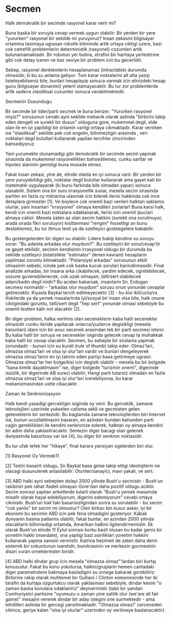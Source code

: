 # Secmen

Halk demokratik bir secimde rasyonel karar verir mi?

Buna baska bir soruyla cevap vermek uygun olabilir: Bir yerden bir yere "yururken" rasyonel bir sekilde mi yuruyoruz? Insan zekasini bilgisayar ortamina tasimaya ugrasan robotik biliminde artik ortaya ciktigi uzere, bazi cok cetrefilli problemlerin deterministik (rasyonel) cozumleri artik bulunamamaktadir. Bir robotun yer bulma, etrafini bir haritaya yerlestirme gibi cok detay iceren ve baz seviye bir problem icin bu gecerlidir.

Sebep, rasyonel denklemlerin hesaplanamaz (intractable) durumda olmasidir, ki bu su anlama geliyor: Tum karar noktalarini alt alta yazip listeleyebilseniz bile, bunlari hesaplayip sonuca varmak icin elinizdeki hesap gucu (bilgisayar donanimi) yeterli olamayacaktir. Bu tur zor problemlerde artik sadece olasiliksal cozumler sonuca varabilmektedir.

Secmenin Dusundugu

Bir secimde bir lider/parti secmek te buna benzer. "Yururken rasyonel miyiz?" sorusunun cevabi ayni sekilde mekanik olarak aslinda "birbirini takip eden dengeli ve surekli bir dusus" olduguna gore, mukemmel degil, elde olan ile en iyi yapildigi bir ortamin varligi ortaya cikmaktadir. Karar verirken ise "olasiliksal" sekilde pek cok engelin, bilinmezligin arasinda , veri noktalari degil bulutlari kullanarak yapilan tercihler zincirinden bahsediyoruz.

Yani yurumekte olunamadigi gibi demokratik bir secimde secim yapmak sirasinda da mukemmel rasyonellikten bahsedilemez, cunku sartlar ve hipotez alaninin genisligi buna musade etmez.

Fakat insan zekasi, yine de, elinde olanla en iyi sonuca varir. Bir yerden bir yere yuruyebildigi gibi, noktalar degil bulutlar kullanarak ama gayet kati bir matematik uygulayarak (ki bunu farkinda bile olmadan yapar) sonuca ulasabilir. Sistem ona bir suru irrasyonellik sunar, mesela secim sirasinda partiler en fazla oy miktarina ulasmak icin bilerek ilerisi hakkinda cok ince detaylara girmezler [1]. Ve boylece cok onemli bazi verileri halktan saklamis olurlar, yani insanlari "irrasyonel" olmaya kendileri zorlarlar! Buna karsi halk, kendi icin onemli bazi noktalara odaklanarak, ilerisi icin onemli ipuclari almaya calisir. Mesela zaten az olan secim hakkini (surekli ona sorulmuyor, arada sirada fikri soruluyor) kisitlanmasi "rengini" hissettigi an bunu desteklemez, bu tur litmus testi ya da ozetleyici gosteegelere bakabilir.

Bu gostergelerden bir digeri su olabilir: Lidere bakip kendine su soruyu sorar: "Bu adamla arkadas olur muydum?". Bu ozetleyici bir soru/cevap'tir ve gayet etkilidir, secimin kendisinin irrasyonel oldugu bir durumda bu sekilde ozetleyici (istatistikte "estimator" denen kavram) hesaplarin yapilmasi zorunlu kilmaktadir. "Potansiyel arkadas" sorusunun etkili olmasinin sebebi, icinde pek cok baska kucuk sorulari barindirmasidir. Final analizde arkadas, bir insana arka cikabilecek, yardim edecek, ogretebilecek, sozune guvenebilenecek, cok uzak olmayan, tatli/sert olabilecek adam/kadin degil midir? Bu acidan bakarsak, insanlarin Sn. Erdogan secmesi normaldir - "arkadas olur muydum" sorusu onun yonunde cevaplar getirecektir. Kiyasla Baykal tercih edilmeyecektir [3] - bu kisi ikili/uclu/vs iliskilerde ya da yemek masalarinda iyi/sosyal bir insan olsa bile, halk onune ciktigindaki goruntu, tatli/sert degil "hep sert" yonunde olmasi sebebiyle bu onemli testten kalir not alacaktir [2].

Bir diger problem, halka verilmis olan seceneklerin kaba hatli secenekler olmasidir cunku ileride yapilacak onlarca/yuzlerce degisikligi (mesela kanunlari) idare icin bir avuc secenek arasindan tek bir parti secmesi istenir. Bu kaba hatli bir soruya ve secenekler isiginda gelecek cevap ta muhakkak kaba hatli bir cevap olacaktir. Secmen, bu sebeple bir siralama yapmak zorundadir - bunun icin su kurali (rule of thumb) takip eder: Olmaz'lari, olmazsa olmaz'lari ve olsa iyi olur'lari vardir ve bunlari dengeleyerek olmazsa olmaz'larini en iyi tatmin eden partiyi basa getirmeye ugrasir. Olmazsa olmaz'lar her bolge/kisi icin degisik olabilir - mesela bu bir bolgede "bana kimlik dayatilmasin" ise, diger bolgede "turizmin onemi", digerinde issizlik, bir digerinde AB sureci olabilir; Hangi parti tutarsiz olmadan en fazla olmazsa olmaz'lari ve olsa iyi olur'lari icerebiliyorsa, bu karar mekanizmasindan ustte cikacaktir.

Zaman ile Senkronizasyon

Halk kendi yasadigi gercekligin isiginda oy verir. Bu gerceklik, zamane teknolojileri uzerinde yukselen calisma sekli ve gecmisten gelen geleneklerin bir sentezidir. Bu baglamda zamane teknolojilerden biri Internet ise, bunun ucuzlatilmasini basaran, en azindan bundan bahseden parti cagin gereklilikleri ile kendini senkronize ederek, halktan oy almaya kendini bir adim daha yaklastiracaktir. Sentezin diger bacagi olan gelenek dunyasinda basortusu var ise [4], bu diger bir senkron noktasidir.

Bu tur ufak tefek her "hikaye", final karara yansiyan ogelerden biri olur.

[1] Rasyonel Oy Vermek11

[2] Testin basarili oldugu, Sn Baykal basa gelse takip ettigi ideolojilerin ne olacagi dusunulerek anlasilabilir: Otoriter/sanayici, mavi yakali, ve sert.

[3] ABD halki ayni sebepten dolayi 2000 yilinde Bush'u secmistir - Bush'un rakibinin pek rahat ifadeli olmayan Gore'dan daha pozitif oldugu aciktir. Secim sonrasi yapilan anketlerde tutarli olarak "Bush'u yemek masamda misafir olarak hayal edebiliyorum, digerini edemiyorum" cevabi ortaya cikmistir. Bush'un Irak'taki basarisizligindan sonra su sorulabilir - bu secim "cok yanlis" bir secim mi olmustur? Olen birkac bin kusur asker, iyi bir ekonomi bu secimin ABD icin pek fena olmadigini gosteriyor. Kabak dunyanin basina patlamis olabilir, fakat bunlar, en azindan 2000 yilinda olacaklarin bilinmedigi ortamda, Amerikan halkini ilgilendirmemistir. Ek olarak Bush'un elinde 11 Eylul sonrasi korku bazli olusan bu kadar genis bir yonetim hakki (mandate), ona yaptigi bazi asiriliklari yonetim hakkini kullanarak yapma sansini vermistir. Katrina hezimeti de zaten daha derin sistemik bir cokuntunun isaretidir, burokrasinin ve merkezin gocmesinin disari vuran orneklerinden biridir.

[4] ABD halki dindar grup icin mesela "olmazsa olmaz"'lardan biri kurtaj konusudur. Fakat bu konu yokolursa, halkin/gruplarin hemen cantadaki diger parametrelere bakmaya basladigini su ornege bakarak gorebiliriz: Birbirine rakip olarak muhtemel bir Gulliani / Clinton eslesmesinde her iki tarafin da kurtaja ozgurlukcu olarak yaklasmasi sebebiyle, dindar kesim "o zaman baska konulara odaklaniriz" deyivermistir (tabii bir yandan Cumhuriyetci partisine "oyumuzu o zaman yine satilik olur (we'are all fair game)" mesajini vererek dindar bir aday istegini one surmektedir - ama tehditleri aslinda bir gercegi yansitmaktadir. "Olmazsa olmazi" cerceveden cikinca, geriye kalan "olsa iyi olurlar" uzerinden oy verilmeye baslanacaktir).


